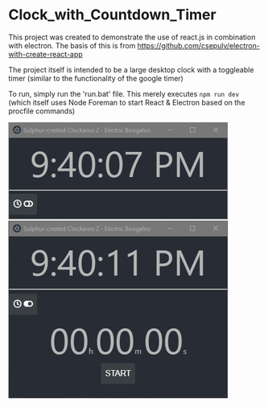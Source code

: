 # Clock_with_Countdown_Timer
This project was created to demonstrate the use of react.js in combination with electron. The basis of this is from https://github.com/csepulv/electron-with-create-react-app

The project itself is intended to be a large desktop clock with a toggleable timer (similar to the functionality of the google timer)

To run, simply run the 'run.bat' file. This merely executes `npm run dev` (which itself uses Node Foreman to start React & Electron based on the procfile commands)

![Clock](https://raw.githubusercontent.com/Shrugsy/Clock_with_Countdown_Timer/master/img1.png)
![Clock_with_timer](https://raw.githubusercontent.com/Shrugsy/Clock_with_Countdown_Timer/master/img2.png)
